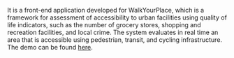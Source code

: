 It is a front-end application developed for WalkYourPlace, which is a framework for assessment of accessibility to urban facilities using quality of life indicators, such as the number of grocery stores, shopping and recreation facilities, and local crime. The system evaluates in real time an area that is accessible using pedestrian, transit, and cycling infrastructure. 
The demo can be found <a href='http://136.159.122.90/WPSClient/' target='_blank'>here</a>.
